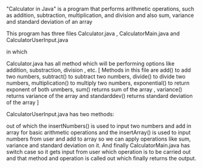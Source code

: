 "Calculator in Java" is a program that performs arithmetic operations, such as addition, subtraction, multiplication, and division and also sum, variance and standard deviation of an array

This program has three files Calculator.java , CalculatorMain.java and CalculatorUserInput.java

in which

Calculator.java has all method which will be performing options like addition, substraction, division , etc. [ Methods in this file are add() to add two numbers, subtract() to subtract two numbers, divide() to divide two numbers, multiplication() to multiply two numbers, exponential() to return exponent of both unmbers, sum() returns sum of the array , variance() returns variance of the array and standarddev() returns standard deviation of the array ]

CalculatorUserInput.java has two methods:

out of which the insertNumbers() is used to input two numbers and add in array for basic arithmetic operations
and the insertArray() is used to input numbers from user and add to array so we can apply operations like sum, variance and standard deviation on it.
And finally CalculatorMain.java has switch case so it gets input from user which operation is to be carried out and that method and operation is called out which finally returns the output.
